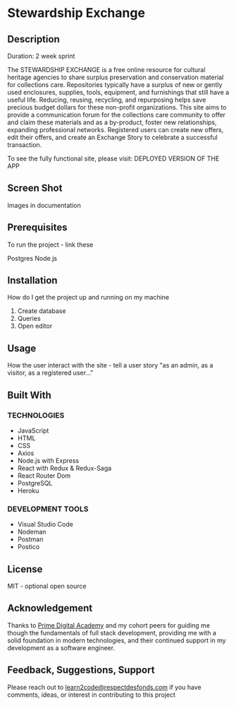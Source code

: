 # Stewardship Exchange

## Description

Duration: 2 week sprint

The STEWARDSHIP EXCHANGE is a free online resource for cultural heritage agencies to share surplus preservation and conservation material for collections care. Repositories typically have a surplus of new or gently used enclosures, supplies, tools, equipment, and furnishings that still have a useful life. Reducing, reusing, recycling, and repurposing helps save precious budget dollars for these non-profit organizations. This site aims to provide a communication forum for the collections care community to offer and claim these materials and as a by-product, foster new relationships, expanding professional networks. Registered users can create new offers, edit their offers, and create an Exchange Story to celebrate a successful transaction.

To see the fully functional site, please visit: DEPLOYED VERSION OF THE APP

## Screen Shot

Images in documentation

## Prerequisites

To run the project - link these

Postgres
Node.js

## Installation

How do I get the project up and running on my machine

1. Create database
2. Queries
3. Open editor

## Usage

How the user interact with the site - tell a user story "as an admin, as a visitor, as a registered user..."

## Built With

### TECHNOLOGIES

- JavaScript
- HTML
- CSS
- Axios
- Node.js with Express
- React with Redux & Redux-Saga
- React Router Dom
- PostgreSQL
- Heroku

### DEVELOPMENT TOOLS

- Visual Studio Code
- Nodeman
- Postman
- Postico

## License

MIT - optional open source

## Acknowledgement

Thanks to [Prime Digital Academy](https://www.primeacademy.io/) and my cohort peers for guiding me though the fundamentals of full stack development, providing me with a solid foundation in modern technologies, and their continued support in my development as a software engineer.

## Feedback, Suggestions, Support

Please reach out to [learn2code@respectdesfonds.com](mailto:learn2code@respectdesfonds.com) if you have comments, ideas, or interest in contributing to this project
